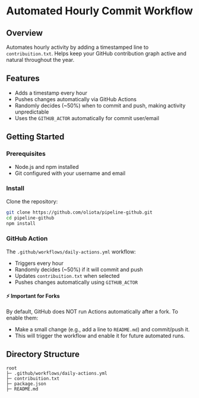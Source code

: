 # Automated Hourly Commit Workflow

## Overview

Automates hourly activity by adding a timestamped line to `contribuition.txt`. Helps keep your GitHub contribution graph active and natural throughout the year.

## Features

* Adds a timestamp every hour
* Pushes changes automatically via GitHub Actions
* Randomly decides (\~50%) when to commit and push, making activity unpredictable
* Uses the `GITHUB_ACTOR` automatically for commit user/email

## Getting Started

### Prerequisites

* Node.js and npm installed
* Git configured with your username and email

### Install

Clone the repository:

```bash
git clone https://github.com/oliota/pipeline-github.git
cd pipeline-github
npm install
```

### GitHub Action

The `.github/workflows/daily-actions.yml` workflow:

* Triggers every hour
* Randomly decides (\~50%) if it will commit and push
* Updates `contribuition.txt` when selected
* Pushes changes automatically using `GITHUB_ACTOR`

#### ⚡️ Important for Forks

By default, GitHub does NOT run Actions automatically after a fork. To enable them:

* Make a small change (e.g., add a line to `README.md`) and commit/push it.
* This will trigger the workflow and enable it for future automated runs.

## Directory Structure

```
root
├─ .github/workflows/daily-actions.yml
├─ contribuition.txt
├─ package.json
├─ README.md
```

